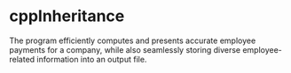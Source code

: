 # cppInheritance
The program efficiently computes and presents accurate employee payments for a company, while also seamlessly storing diverse employee-related information into an output file.
